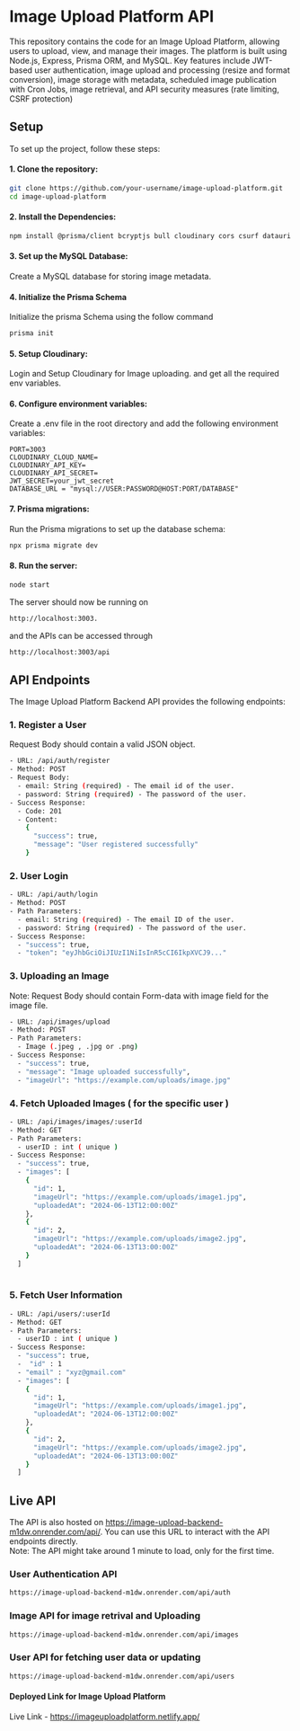 # Image Upload Platform API

This repository contains the code for an Image Upload Platform, allowing users to upload, view, and manage their images. The platform is built using Node.js, Express, Prisma ORM, and MySQL. Key features include JWT-based user authentication, image upload and processing (resize and format conversion), image storage with metadata, scheduled image publication with Cron Jobs, image retrieval, and API security measures (rate limiting, CSRF protection)

## Setup

To set up the project, follow these steps:

#### 1. Clone the repository:

```bash
git clone https://github.com/your-username/image-upload-platform.git
cd image-upload-platform
```

#### 2. Install the Dependencies:

```bash
npm install @prisma/client bcryptjs bull cloudinary cors csurf datauri dotenv express express-rate-limit express-validator helmet jsonwebtoken multer multer-storage-cloudinary node-cron nodemon prisma sharp

```

#### 3.  Set up the MySQL Database:
Create a MySQL database for storing image metadata. 


#### 4.  Initialize the Prisma Schema
Initialize the prisma Schema using the follow command

```bash
prisma init
```

#### 5. Setup Cloudinary:
Login and Setup Cloudinary for Image uploading. and get all the required env variables.


#### 6. Configure environment variables:
Create a .env file in the root directory and add the following environment variables:

```env 
PORT=3003
CLOUDINARY_CLOUD_NAME=
CLOUDINARY_API_KEY=
CLOUDINARY_API_SECRET=
JWT_SECRET=your_jwt_secret
DATABASE_URL = "mysql://USER:PASSWORD@HOST:PORT/DATABASE"
```

#### 7. Prisma migrations:
Run the Prisma migrations to set up the database schema:

```bash
npx prisma migrate dev

```

#### 8. Run the server:

```bash
node start
```

The server should now be running on 

```bash 
http://localhost:3003. 
```
and the APIs can be accessed through 

```bash 
http://localhost:3003/api
```


## API Endpoints

The Image Upload Platform Backend API provides the following endpoints: 


### 1. Register a User

Request Body should contain a valid JSON object.

```bash
- URL: /api/auth/register
- Method: POST
- Request Body:
  - email: String (required) - The email id of the user.
  - password: String (required) - The password of the user.
- Success Response:
  - Code: 201
  - Content:
    {
      "success": true,
      "message": "User registered successfully"
    }
  ```

### 2. User Login

```bash
- URL: /api/auth/login
- Method: POST
- Path Parameters:
  - email: String (required) - The email ID of the user.
  - password: String (required) - The password of the user.
- Success Response:
  - "success": true,
  - "token": "eyJhbGciOiJIUzI1NiIsInR5cCI6IkpXVCJ9..."
  ```

### 3. Uploading an Image

Note: Request Body should contain Form-data with image field for the image file.

```bash
- URL: /api/images/upload
- Method: POST
- Path Parameters:
  - Image (.jpeg , .jpg or .png)
- Success Response:
  - "success": true,
  - "message": "Image uploaded successfully",
  - "imageUrl": "https://example.com/uploads/image.jpg"

  ```

### 4. Fetch Uploaded Images ( for the specific user )

```bash
- URL: /api/images/images/:userId
- Method: GET
- Path Parameters:
  - userID : int ( unique )
- Success Response:
  - "success": true,
  - "images": [
    {
      "id": 1,
      "imageUrl": "https://example.com/uploads/image1.jpg",
      "uploadedAt": "2024-06-13T12:00:00Z"
    },
    {
      "id": 2,
      "imageUrl": "https://example.com/uploads/image2.jpg",
      "uploadedAt": "2024-06-13T13:00:00Z"
    }
  ]
              
  ```


### 5. Fetch User Information

```bash
- URL: /api/users/:userId
- Method: GET
- Path Parameters:
  - userID : int ( unique )
- Success Response:
  - "success": true,
  -  "id" : 1
  - "email" : "xyz@gmail.com"
  - "images": [
    {
      "id": 1,
      "imageUrl": "https://example.com/uploads/image1.jpg",
      "uploadedAt": "2024-06-13T12:00:00Z"
    },
    {
      "id": 2,
      "imageUrl": "https://example.com/uploads/image2.jpg",
      "uploadedAt": "2024-06-13T13:00:00Z"
    }
  ]
  ```





## Live API

The API is also hosted on https://image-upload-backend-m1dw.onrender.com/api/. You can use this URL to interact with the API endpoints directly. \
Note: The API might take around 1 minute to load, only for the first time.

### User Authentication API

```bash
https://image-upload-backend-m1dw.onrender.com/api/auth
```

### Image API for image retrival and Uploading

```bash
https://image-upload-backend-m1dw.onrender.com/api/images
```

### User API for fetching user data or updating

```bash
https://image-upload-backend-m1dw.onrender.com/api/users
```

#### Deployed Link for Image Upload Platform
Live Link - https://imageuploadplatform.netlify.app/

